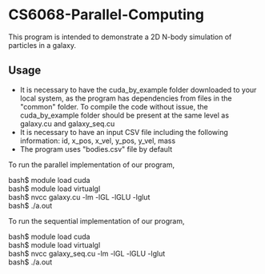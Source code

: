 # CS6068-Parallel-Computing

This program is intended to demonstrate a 2D N-body simulation of particles in a galaxy. 

## Usage 

- It is necessary to have the cuda_by_example folder downloaded to your local system, as the program has dependencies from files in the "common" folder. To compile the code without issue, the cuda_by_example folder should be present at the same level as galaxy.cu and galaxy_seq.cu
- It is necessary to have an input CSV file including the following information: id, x_pos, x_vel, y_pos, y_vel, mass
- The program uses "bodies.csv" file by default 
 
To run the parallel implementation of our program,
 
bash$ module load cuda <br />
bash$ module load virtualgl <br />
bash$ nvcc galaxy.cu -lm -lGL -lGLU -lglut <br />
bash$ ./a.out <br />

To run the sequential implementation of our program, 

bash$ module load cuda <br />
bash$ module load virtualgl <br />
bash$ nvcc galaxy_seq.cu -lm -lGL -lGLU -lglut <br />
bash$ ./a.out <br />


 
